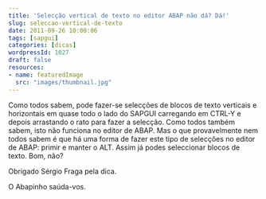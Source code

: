 ```yaml
---
title: 'Selecção vertical de texto no editor ABAP não dá? Dá!'
slug: seleccao-vertical-de-texto
date: 2011-09-26 10:00:06
tags: [sapgui]
categories: [dicas]
wordpressId: 1027
draft: false
resources:
- name: featuredImage
  src: "images/thumbnail.jpg"
---
```

Como todos sabem, pode fazer-se selecções de blocos de texto verticais e horizontais em quase todo o lado do SAPGUI carregando em CTRL-Y e depois arrastando o rato para fazer a selecção. Como todos também sabem, isto não funciona no editor de ABAP. Mas o que provavelmente nem todos sabem é que há uma forma de fazer este tipo de selecções no editor de ABAP: primir e manter o ALT. Assim já podes seleccionar blocos de texto. Bom, não?

Obrigado Sérgio Fraga pela dica.

O Abapinho saúda-vos.
